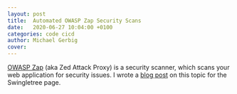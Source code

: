 ```yaml
---
layout: post
title:  Automated OWASP Zap Security Scans
date:   2020-06-27 10:04:00 +0100
categories: code cicd
author: Michael Gerbig
cover: 
---
```



[OWASP Zap][zap] (aka Zed Attack Proxy) is a security scanner, which scans your web application for security issues.
I wrote a [blog post][post] on this topic for the Swingletree page.



[zap]:  https://owasp.org/www-project-zap/
[post]: https://swingletree-oss.github.io/swingletree/blog/2020/06/24/zap/
